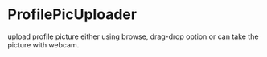 ProfilePicUploader
==================
upload profile picture either using browse, drag-drop option or can take the picture with webcam.
